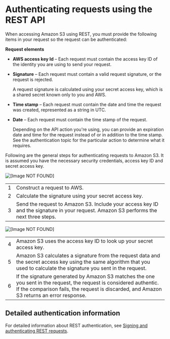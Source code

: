 # Authenticating requests using the REST API<a name="S3_Authentication2"></a>

When accessing Amazon S3 using REST, you must provide the following items in your request so the request can be authenticated: 

**Request elements**
+ **AWS access key Id** – Each request must contain the access key ID of the identity you are using to send your request\. 
+ **Signature** – Each request must contain a valid request signature, or the request is rejected\. 

  A request signature is calculated using your secret access key, which is a shared secret known only to you and AWS\.
+ **Time stamp** – Each request must contain the date and time the request was created, represented as a string in UTC\. 
+ **Date** – Each request must contain the time stamp of the request\. 

  Depending on the API action you're using, you can provide an expiration date and time for the request instead of or in addition to the time stamp\. See the authentication topic for the particular action to determine what it requires\.

Following are the general steps for authenticating requests to Amazon S3\. It is assumed you have the necessary security credentials, access key ID and secret access key\. 

![\[Image NOT FOUND\]](http://docs.aws.amazon.com/AmazonS3/latest/userguide/images/HMACAuthProcess_You.png)


|  |  | 
| --- |--- |
|  1  |  Construct a request to AWS\.  | 
|  2  |  Calculate the signature using your secret access key\.  | 
|  3  |  Send the request to Amazon S3\. Include your access key ID and the signature in your request\. Amazon S3 performs the next three steps\.  | 

![\[Image NOT FOUND\]](http://docs.aws.amazon.com/AmazonS3/latest/userguide/images/HMACAuthProcess_AWS.png)


|  |  | 
| --- |--- |
|  4  |  Amazon S3 uses the access key ID to look up your secret access key\.  | 
|  5  |  Amazon S3 calculates a signature from the request data and the secret access key using the same algorithm that you used to calculate the signature you sent in the request\.  | 
|  6  |  If the signature generated by Amazon S3 matches the one you sent in the request, the request is considered authentic\. If the comparison fails, the request is discarded, and Amazon S3 returns an error response\.  | 

## Detailed authentication information<a name="S3_Authentication_DetailedAuthentication"></a>

For detailed information about REST authentication, see [Signing and authenticating REST requests](RESTAuthentication.md)\.